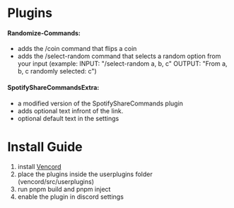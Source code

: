 # Plugins
<h4>Randomize-Commands: </h4>
 <ul>
  <li>adds the /coin command that flips a coin</li>
  <li>adds the /select-random command that selects a random option from your input (example: INPUT: "/select-random a, b, c"  OUTPUT: "From a, b, c randomly selected: c")</li>
</ul>
<h4> SpotifyShareCommandsExtra: </h4>
 <ul>
  <li>a modified version of the SpotifyShareCommands plugin</li>
  <li>adds optional text infront of the link.</li>
  <li>optional default text in the settings</li>
</ul> 

# Install Guide
<ol>
  <li>install <a href=https://github.com/Vendicated/Vencord/blob/main/docs/1_INSTALLING.md>Vencord</a></li>
  <li>place the plugins inside the userplugins folder (vencord/src/userplugins)</li>
  <li>run pnpm build and pnpm inject</li>
  <li>enable the plugin in discord settings</li>
</ol>